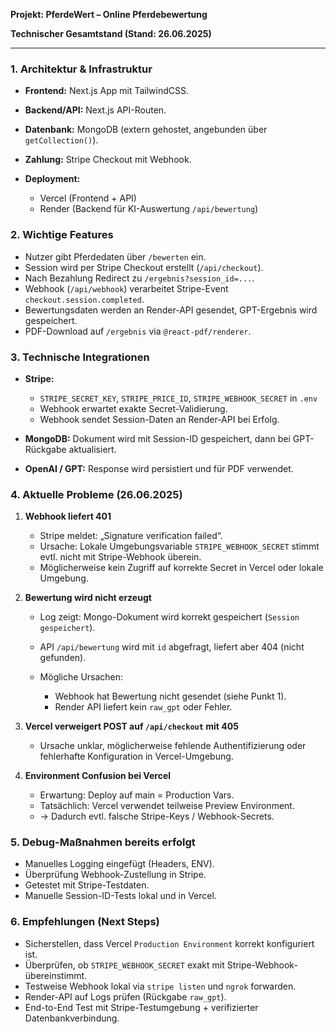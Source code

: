 **Projekt: PferdeWert – Online Pferdebewertung**

**Technischer Gesamtstand (Stand: 26.06.2025)**

---

### 1. Architektur & Infrastruktur

* **Frontend:** Next.js App mit TailwindCSS.
* **Backend/API:** Next.js API-Routen.
* **Datenbank:** MongoDB (extern gehostet, angebunden über `getCollection()`).
* **Zahlung:** Stripe Checkout mit Webhook.
* **Deployment:**

  * Vercel (Frontend + API)
  * Render (Backend für KI-Auswertung `/api/bewertung`)

### 2. Wichtige Features

* Nutzer gibt Pferdedaten über `/bewerten` ein.
* Session wird per Stripe Checkout erstellt (`/api/checkout`).
* Nach Bezahlung Redirect zu `/ergebnis?session_id=...`.
* Webhook (`/api/webhook`) verarbeitet Stripe-Event `checkout.session.completed`.
* Bewertungsdaten werden an Render-API gesendet, GPT-Ergebnis wird gespeichert.
* PDF-Download auf `/ergebnis` via `@react-pdf/renderer`.

### 3. Technische Integrationen

* **Stripe:**

  * `STRIPE_SECRET_KEY`, `STRIPE_PRICE_ID`, `STRIPE_WEBHOOK_SECRET` in `.env`
  * Webhook erwartet exakte Secret-Validierung.
  * Webhook sendet Session-Daten an Render-API bei Erfolg.
* **MongoDB:** Dokument wird mit Session-ID gespeichert, dann bei GPT-Rückgabe aktualisiert.
* **OpenAI / GPT:** Response wird persistiert und für PDF verwendet.

### 4. Aktuelle Probleme (26.06.2025)

1. **Webhook liefert 401**

   * Stripe meldet: „Signature verification failed“.
   * Ursache: Lokale Umgebungsvariable `STRIPE_WEBHOOK_SECRET` stimmt evtl. nicht mit Stripe-Webhook überein.
   * Möglicherweise kein Zugriff auf korrekte Secret in Vercel oder lokale Umgebung.

2. **Bewertung wird nicht erzeugt**

   * Log zeigt: Mongo-Dokument wird korrekt gespeichert (`Session gespeichert`).
   * API `/api/bewertung` wird mit `id` abgefragt, liefert aber 404 (nicht gefunden).
   * Mögliche Ursachen:

     * Webhook hat Bewertung nicht gesendet (siehe Punkt 1).
     * Render API liefert kein `raw_gpt` oder Fehler.

3. **Vercel verweigert POST auf `/api/checkout` mit 405**

   * Ursache unklar, möglicherweise fehlende Authentifizierung oder fehlerhafte Konfiguration in Vercel-Umgebung.

4. **Environment Confusion bei Vercel**

   * Erwartung: Deploy auf main = Production Vars.
   * Tatsächlich: Vercel verwendet teilweise Preview Environment.
   * → Dadurch evtl. falsche Stripe-Keys / Webhook-Secrets.

### 5. Debug-Maßnahmen bereits erfolgt

* Manuelles Logging eingefügt (Headers, ENV).
* Überprüfung Webhook-Zustellung in Stripe.
* Getestet mit Stripe-Testdaten.
* Manuelle Session-ID-Tests lokal und in Vercel.

### 6. Empfehlungen (Next Steps)

* Sicherstellen, dass Vercel `Production Environment` korrekt konfiguriert ist.
* Überprüfen, ob `STRIPE_WEBHOOK_SECRET` exakt mit Stripe-Webhook-übereinstimmt.
* Testweise Webhook lokal via `stripe listen` und `ngrok` forwarden.
* Render-API auf Logs prüfen (Rückgabe `raw_gpt`).
* End-to-End Test mit Stripe-Testumgebung + verifizierter Datenbankverbindung.
